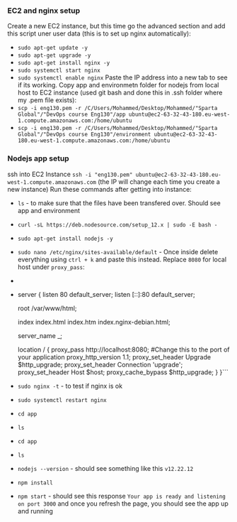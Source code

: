 ### EC2 and nginx setup
Create a new EC2 instance, but this time go the advanced section and add this script uner user data (this is to set up nginx automatically):
- `sudo apt-get update -y`
- `sudo apt-get upgrade -y`
- `sudo apt-get install nginx -y`
- `sudo systemctl start nginx`
- `sudo systemctl enable nginx`
Paste the IP address into a new tab to see if its working.
Copy app and environmetn folder for nodejs from local host to EC2 instance (used git bash and done this in .ssh folder where my .pem file exists):
- `scp -i eng130.pem -r /C/Users/Mohammed/Desktop/Mohammed/"Sparta Global"/"DevOps course Eng130"/app ubuntu@ec2-63-32-43-180.eu-west-1.compute.amazonaws.com:/home/ubuntu`
- `scp -i eng130.pem -r /C/Users/Mohammed/Desktop/Mohammed/"Sparta Global"/"DevOps course Eng130"/environment ubuntu@ec2-63-32-43-180.eu-west-1.compute.amazonaws.com:/home/ubuntu`

### Nodejs app setup
ssh into EC2 Instance `ssh -i "eng130.pem" ubuntu@ec2-63-32-43-180.eu-west-1.compute.amazonaws.com` (the IP will change each time you create a new instance)
Run these commands after getting into instance:
- `ls` - to make sure that the files have been transfered over. Should see app and environment
- `curl -sL https://deb.nodesource.com/setup_12.x | sudo -E bash -`
- `sudo apt-get install nodejs -y`
- `sudo nano /etc/nginx/sites-available/default` - Once inside delete everything using `ctrl + k` and paste this instead. Replace `8080` for local host under `proxy_pass`:
- ```
- server {
    listen 80 default_server;
    listen [::]:80 default_server;

    root /var/www/html;

    index index.html index.htm index.nginx-debian.html;

    server_name _;

    location / {
        proxy_pass http://localhost:8080; #Change this to the port of your application
        proxy_http_version 1.1;
        proxy_set_header Upgrade $http_upgrade;
        proxy_set_header Connection 'upgrade';
        proxy_set_header Host $host;
        proxy_cache_bypass $http_upgrade;
    }
  }```
- `sudo nginx -t` - to test if nginx is ok
- `sudo systemctl restart nginx`
- `cd app`
- `ls`
- `cd app`
- `ls`
- `nodejs --version` - should see something like this `v12.22.12`
- `npm install`
- `npm start` - should see this response `Your app is ready and listening on port 3000` and once you refresh the page, you should see the app up and running
